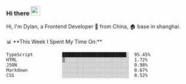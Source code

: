 ### Hi there <img src="https://media.giphy.com/media/hvRJCLFzcasrR4ia7z/giphy.gif" width="25px">

<!-- ![visitors](https://visitor-badge.glitch.me/badge?page_id=dislfyer.dislfyer) --!>

Hi, I'm Dylan, a Frontend Developer 🚀 from China, 🏠 base in shanghai.
<br/>
<br/>

📊 **This Week I Spent My Time On:**


<!--START_SECTION:waka-->

```text
TypeScript           ████████████████████████░  95.45%
HTML                 ▒░░░░░░░░░░░░░░░░░░░░░░░░  1.72%
JSON                 ░░░░░░░░░░░░░░░░░░░░░░░░░  0.98%
Markdown             ░░░░░░░░░░░░░░░░░░░░░░░░░  0.67%
CSS                  ░░░░░░░░░░░░░░░░░░░░░░░░░  0.52%
```

<!--END_SECTION:waka-->

<!--
**About Me:**
 -->
